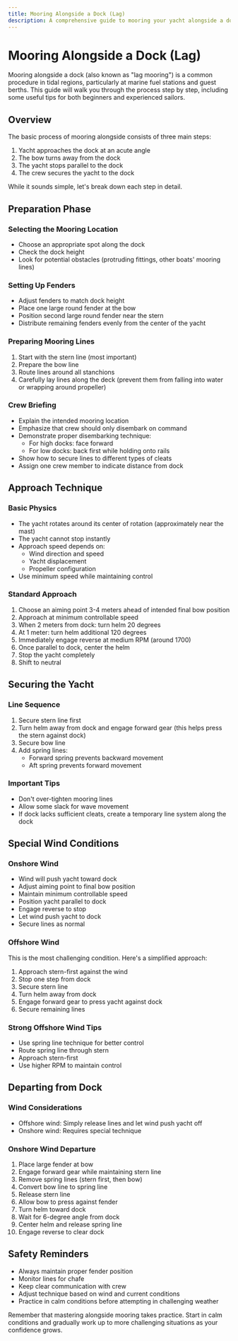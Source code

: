 ```yaml
---
title: Mooring Alongside a Dock (Lag)
description: A comprehensive guide to mooring your yacht alongside a dock, including preparation, approach techniques, and special considerations for different wind conditions.
---
```


# Mooring Alongside a Dock (Lag)

Mooring alongside a dock (also known as "lag mooring") is a common procedure in tidal regions, particularly at marine fuel stations and guest berths. This guide will walk you through the process step by step, including some useful tips for both beginners and experienced sailors.

## Overview

The basic process of mooring alongside consists of three main steps:
1. Yacht approaches the dock at an acute angle
2. The bow turns away from the dock
3. The yacht stops parallel to the dock
4. The crew secures the yacht to the dock

While it sounds simple, let's break down each step in detail.

## Preparation Phase

### Selecting the Mooring Location
- Choose an appropriate spot along the dock
- Check the dock height
- Look for potential obstacles (protruding fittings, other boats' mooring lines)

### Setting Up Fenders
- Adjust fenders to match dock height
- Place one large round fender at the bow
- Position second large round fender near the stern
- Distribute remaining fenders evenly from the center of the yacht

### Preparing Mooring Lines
1. Start with the stern line (most important)
2. Prepare the bow line
3. Route lines around all stanchions
4. Carefully lay lines along the deck (prevent them from falling into water or wrapping around propeller)

### Crew Briefing
- Explain the intended mooring location
- Emphasize that crew should only disembark on command
- Demonstrate proper disembarking technique:
  - For high docks: face forward
  - For low docks: back first while holding onto rails
- Show how to secure lines to different types of cleats
- Assign one crew member to indicate distance from dock

## Approach Technique

### Basic Physics
- The yacht rotates around its center of rotation (approximately near the mast)
- The yacht cannot stop instantly
- Approach speed depends on:
  - Wind direction and speed
  - Yacht displacement
  - Propeller configuration
- Use minimum speed while maintaining control

### Standard Approach
1. Choose an aiming point 3-4 meters ahead of intended final bow position
2. Approach at minimum controllable speed
3. When 2 meters from dock: turn helm 20 degrees
4. At 1 meter: turn helm additional 120 degrees
5. Immediately engage reverse at medium RPM (around 1700)
6. Once parallel to dock, center the helm
7. Stop the yacht completely
8. Shift to neutral

## Securing the Yacht

### Line Sequence
1. Secure stern line first
2. Turn helm away from dock and engage forward gear (this helps press the stern against dock)
3. Secure bow line
4. Add spring lines:
   - Forward spring prevents backward movement
   - Aft spring prevents forward movement

### Important Tips
- Don't over-tighten mooring lines
- Allow some slack for wave movement
- If dock lacks sufficient cleats, create a temporary line system along the dock

## Special Wind Conditions

### Onshore Wind
- Wind will push yacht toward dock
- Adjust aiming point to final bow position
- Maintain minimum controllable speed
- Position yacht parallel to dock
- Engage reverse to stop
- Let wind push yacht to dock
- Secure lines as normal

### Offshore Wind
This is the most challenging condition. Here's a simplified approach:
1. Approach stern-first against the wind
2. Stop one step from dock
3. Secure stern line
4. Turn helm away from dock
5. Engage forward gear to press yacht against dock
6. Secure remaining lines

### Strong Offshore Wind Tips
- Use spring line technique for better control
- Route spring line through stern
- Approach stern-first
- Use higher RPM to maintain control

## Departing from Dock

### Wind Considerations
- Offshore wind: Simply release lines and let wind push yacht off
- Onshore wind: Requires special technique

### Onshore Wind Departure
1. Place large fender at bow
2. Engage forward gear while maintaining stern line
3. Remove spring lines (stern first, then bow)
4. Convert bow line to spring line
5. Release stern line
6. Allow bow to press against fender
7. Turn helm toward dock
8. Wait for 6-degree angle from dock
9. Center helm and release spring line
10. Engage reverse to clear dock

## Safety Reminders
- Always maintain proper fender position
- Monitor lines for chafe
- Keep clear communication with crew
- Adjust technique based on wind and current conditions
- Practice in calm conditions before attempting in challenging weather

Remember that mastering alongside mooring takes practice. Start in calm conditions and gradually work up to more challenging situations as your confidence grows.
